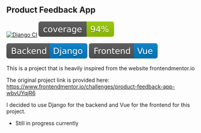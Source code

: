 ## Product Feedback App

[![Django CI](https://github.com/EclecticOwl/product-feedback-app/actions/workflows/djangoworkflow.yml/badge.svg?branch=main)](https://github.com/EclecticOwl/product-feedback-app/actions/workflows/djangoworkflow.yml)
![Coverage](./coverage.svg)

![Django](./django.svg)
![Vue](./vue.svg)


This is a project that is heavily inspired from the website frontendmentor.io

The original project link is provided here: https://www.frontendmentor.io/challenges/product-feedback-app-wbvUYqjR6

I decided to use Django for the backend and Vue for the frontend for this project.

- Still in progress currently